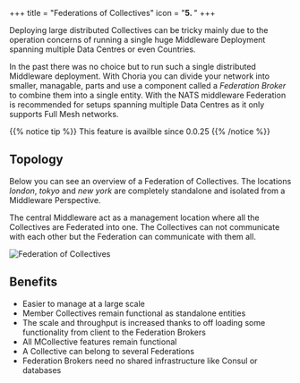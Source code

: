 +++
title = "Federations of Collectives"
icon = "<b>5. </b>"
+++

Deploying large distributed Collectives can be tricky mainly due to the operation concerns of running a single huge Middleware Deployment spanning multiple Data Centres or even Countries.

In the past there was no choice but to run such a single distributed Middleware deployment. With Choria you can divide your network into smaller, managable, parts and use a component called a *Federation Broker* to combine them into a single entity.  With the NATS middleware Federation is recommended for setups spanning multiple Data Centres as it only supports Full Mesh networks.

{{% notice tip %}}
This feature is availble since 0.0.25
{{% /notice %}}

## Topology

Below you can see an overview of a Federation of Collectives.  The locations *london*, *tokyo* and *new york* are completely standalone and isolated from a Middleware Perspective.

The central Middleware act as a management location where all the Collectives are Federated into one.  The Collectives can not communicate with each other but the Federation can communicate with them all.

![Federation of Collectives](../choria_federation.png)

## Benefits

 * Easier to manage at a large scale
 * Member Collectives remain functional as standalone entities
 * The scale and throughput is increased thanks to off loading some functionality from client to the Federation Brokers
 * All MCollective features remain functional
 * A Collective can belong to several Federations
 * Federation Brokers need no shared infrastructure like Consul or databases
